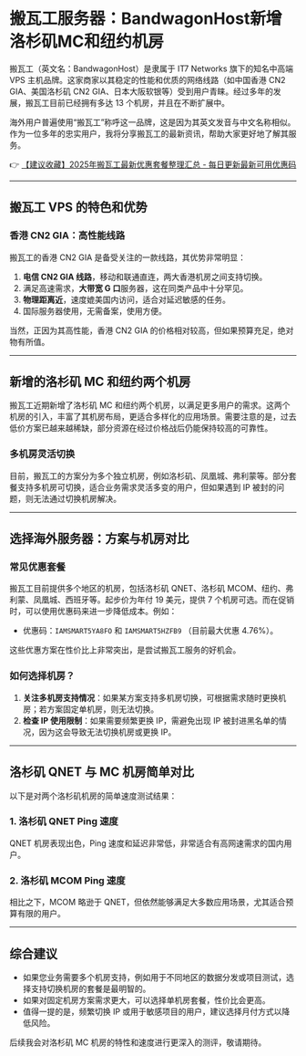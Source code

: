 # 搬瓦工服务器：BandwagonHost新增洛杉矶MC和纽约机房

搬瓦工（英文名：BandwagonHost）是隶属于 IT7 Networks 旗下的知名中高端 VPS 主机品牌。这家商家以其稳定的性能和优质的网络线路（如中国香港 CN2 GIA、美国洛杉矶 CN2 GIA、日本大阪软银等）受到用户青睐。经过多年的发展，搬瓦工目前已经拥有多达 13 个机房，并且在不断扩展中。

海外用户普遍使用“搬瓦工”称呼这一品牌，这是因为其英文发音与中文名称相似。作为一位多年的忠实用户，我将分享搬瓦工的最新资讯，帮助大家更好地了解其服务。

👉 [【建议收藏】2025年搬瓦工最新优惠套餐整理汇总 - 每日更新最新可用优惠码](https://bit.ly/banwagon)

---

## 搬瓦工 VPS 的特色和优势

### 香港 CN2 GIA：高性能线路

搬瓦工的香港 CN2 GIA 是备受关注的一款线路，其优势非常明显：

1. **电信 CN2 GIA 线路**，移动和联通直连，两大香港机房之间支持切换。
2. 满足高速需求，**大带宽 G 口**服务器，这在同类产品中十分罕见。
3. **物理距离近**，速度媲美国内访问，适合对延迟敏感的任务。
4. 国际服务器使用，无需备案，使用方便。

当然，正因为其高性能，香港 CN2 GIA 的价格相对较高，但如果预算充足，绝对物有所值。

---

## 新增的洛杉矶 MC 和纽约两个机房

搬瓦工近期新增了洛杉矶 MC 和纽约两个机房，以满足更多用户的需求。这两个机房的引入，丰富了其机房布局，更适合多样化的应用场景。需要注意的是，过去低价方案已越来越稀缺，部分资源在经过价格战后仍能保持较高的可靠性。

### 多机房灵活切换

目前，搬瓦工的方案分为多个独立机房，例如洛杉矶、凤凰城、弗利蒙等。部分套餐支持多机房可切换，适合业务需求灵活多变的用户，但如果遇到 IP 被封的问题，则无法通过切换机房解决。

---

## 选择海外服务器：方案与机房对比

### 常见优惠套餐

搬瓦工目前提供多个地区的机房，包括洛杉矶 QNET、洛杉矶 MCOM、纽约、弗利蒙、凤凰城、西班牙等。起步价为年付 19 美元，提供 7 个机房可选。而在促销时，可以使用优惠码来进一步降低成本。例如：

- 优惠码：`IAMSMART5YA8FO` 和 `IAMSMART5HZFB9` （目前最大优惠 4.76%）。

这些优惠方案在性价比上非常突出，是尝试搬瓦工服务的好机会。

### 如何选择机房？

1. **关注多机房支持情况**：如果某方案支持多机房切换，可根据需求随时更换机房；若方案固定单机房，则无法切换。
2. **检查 IP 使用限制**：如果需要频繁更换 IP，需避免出现 IP 被封进黑名单的情况，因为这会导致无法切换机房或更换 IP。

---

## 洛杉矶 QNET 与 MC 机房简单对比

以下是对两个洛杉矶机房的简单速度测试结果：

### 1. 洛杉矶 QNET Ping 速度

QNET 机房表现出色，Ping 速度和延迟非常低，非常适合有高网速需求的国内用户。

### 2. 洛杉矶 MCOM Ping 速度

相比之下，MCOM 略逊于 QNET，但依然能够满足大多数应用场景，尤其适合预算有限的用户。

---

## 综合建议

- 如果您业务需要多个机房支持，例如用于不同地区的数据分发或项目测试，选择支持切换机房的套餐是最明智的。
- 如果对固定机房方案需求更大，可以选择单机房套餐，性价比会更高。
- 值得一提的是，频繁切换 IP 或用于敏感项目的用户，建议选择月付方式以降低风险。

后续我会对洛杉矶 MC 机房的特性和速度进行更深入的测评，敬请期待。